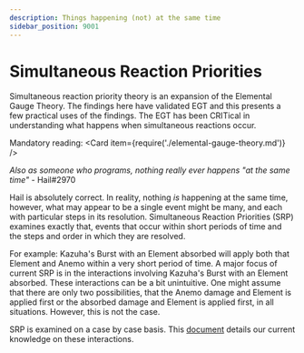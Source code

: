 ```yaml
---
description: Things happening (not) at the same time
sidebar_position: 9001
---
```


# Simultaneous Reaction Priorities

Simultaneous reaction priority theory is an expansion of the Elemental Gauge Theory. The findings here have validated EGT and this presents a few practical uses of the findings. The EGT has been CRITical in understanding what happens when simultaneous reactions occur.

Mandatory reading:
<Card item={require('./elemental-gauge-theory.md')} />

_Also as someone who programs, nothing really ever happens "at the same time"_ - Hail\#2970

Hail is absolutely correct. In reality, nothing _is_ happening at the same time, however, what may appear to be a single event
might be many, and each with particular steps in its resolution. Simultaneous Reaction Priorities (SRP) examines exactly that,
events that occur within short periods of time and the steps and order in which they are resolved.

For example: Kazuha's Burst with an Element absorbed will apply both that Element and Anemo within a very short period of time.
A major focus of current SRP is in the interactions involving Kazuha's Burst with an Element absorbed. These interactions can be a bit
unintuitive. One might assume that there are only two possibilities, that the Anemo damage and Element is applied first or the
absorbed damage and Element is applied first, in all situations. However, this is not the case.

SRP is examined on a case by case basis. This [document](https://docs.google.com/document/d/1nz2SNxzzeujDnWQdrKEvJbECHASmwZk53On84BOymTQ/edit) details our current knowledge on these interactions.
